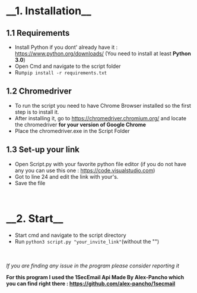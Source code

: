 <h1>__1. Installation__</h1>
<h2>1.1 Requirements</h2>

- Install Python if you dont' already have it : https://www.python.org/downloads/ (You need to install at least __Python 3.0__)
- Open Cmd and navigate to the script folder
- Run```pip install -r requirements.txt```
<h2>1.2 Chromedriver</h2>

- To run the script you need to have Chrome Browser installed so the first step is to install it.
- After installing it, go to https://chromedriver.chromium.org/ and locate the chromedriver __for your version of Google Chrome__
- Place the chromedriver.exe in the Script Folder
<h2>1.3 Set-up your link</h2>

- Open Script.py with your favorite python file editor (if you do not have any you can use this one : https://code.visualstudio.com)
- Got to line 24 and edit the link with your's.
- Save the file

<br>
<h1>__2. Start__</h1>

- Start cmd and navigate to the script directory
- Run ```python3 script.py "your_invite_link"```(without the "")
<br>
<br>
<i>If you are finding any issue in the program please consider reporting it</i>

<strong>For this program I used the 1SecEmail Api Made By Alex-Pancho which you can find right there : https://github.com/alex-pancho/1secmail</strong>

